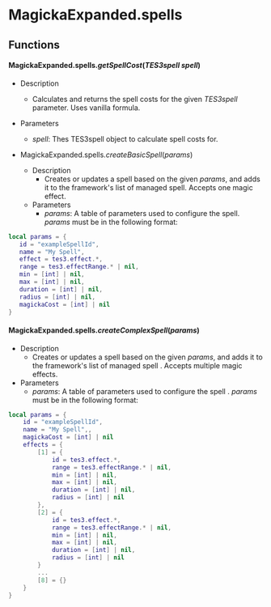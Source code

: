 # MagickaExpanded.spells  
## Functions
#### MagickaExpanded.spells.*getSpellCost*(*TES3spell spell*)
   * Description
      * Calculates and returns the spell costs for the given *TES3spell* parameter. Uses vanilla formula.
   * Parameters
      * *spell*: Thes TES3spell object to calculate spell costs for.

* MagickaExpanded.spells.*createBasicSpell*(*params*)
   * Description
      * Creates or updates a spell based on the given *params*, 
        and adds it to the framework's list of managed spell. Accepts one
        magic effect.
   * Parameters
      * *params*: A table of parameters used to configure the spell. *params* 
        must be in the following format:
```lua
local params = {
   id = "exampleSpellId",
   name = "My Spell",
   effect = tes3.effect.*,
   range = tes3.effectRange.* | nil,
   min = [int] | nil,
   max = [int] | nil,
   duration = [int] | nil,
   radius = [int] | nil,
   magickaCost = [int] | nil
}
```

#### MagickaExpanded.spells.*createComplexSpell*(*params*)
   * Description
      * Creates or updates a spell based on the given *params*, 
        and adds it to the framework's list of managed spell . Accepts multiple
        magic effects.
   * Parameters
      * *params*: A table of parameters used to configure the spell . *params* 
        must be in the following format:
```lua
local params = {
    id = "exampleSpellId",
    name = "My Spell",,
    magickaCost = [int] | nil
    effects = {
        [1] = {
            id = tes3.effect.*,
            range = tes3.effectRange.* | nil,
            min = [int] | nil,
            max = [int] | nil,
            duration = [int] | nil,
            radius = [int] | nil
        },
        [2] = {
            id = tes3.effect.*,
            range = tes3.effectRange.* | nil,
            min = [int] | nil,
            max = [int] | nil,
            duration = [int] | nil,
            radius = [int] | nil
        }
        ...
        [8] = {}
    }
}
```
